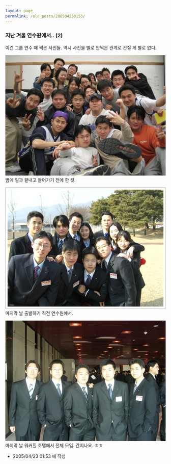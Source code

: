 ```yaml
---
layout: page
permalink: /old_posts/200504230153/
---
```


### 지난 겨울 연수원에서.. (2)

이건 그룹 연수 때 찍은 사진들.
역시 사진을 별로 안찍은 관계로 건질 게 별로 없다.

![c0003499_148829.jpg](200504230153/c0003499_148829.jpg)
밤에 일과 끝내고 들어가기 전에 한 컷.

![c0003499_1492271.jpg](200504230153/c0003499_1492271.jpg)
마지막 날 출발하기 직전 연수원에서.

![c0003499_1484385.jpg](200504230153/c0003499_1484385.jpg)
마지막 날 워커힐 호텔에서 전체 모임. 간지나요. ㅎㅎ






- 2005/04/23 01:53 에 작성